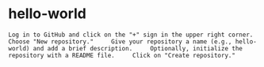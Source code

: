 # hello-world
    Log in to GitHub and click on the "+" sign in the upper right corner. Choose "New repository."     Give your repository a name (e.g., hello-world) and add a brief description.     Optionally, initialize the repository with a README file.     Click on "Create repository."
